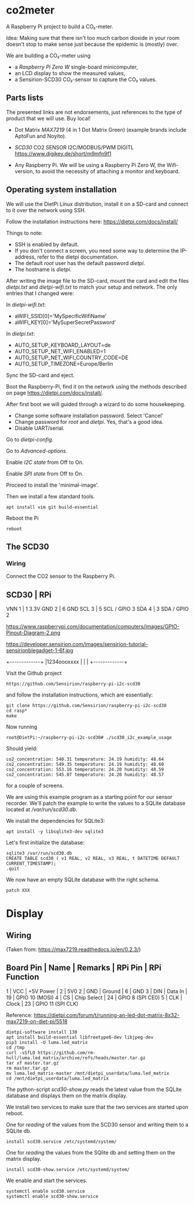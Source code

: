 # co2meter

A Raspberry Pi project to build a CO₂-meter.

Idea: Making sure that there isn't too much carbon dioxide in your
room doesn't stop to make sense just because the epidemic is (mostly)
over. 

We are building a CO₂-meter using 

* a *Raspberry Pi Zero W* single-board minicomputer,
* an LCD display to show the measured values,
* a Sensirion-SCD30 CO₂-sensor to capture the CO₂ values.

## Parts lists

The presented links are not endorsements, just references to the 
type of product that we will use. Buy local!

* Dot Matrix *MAX7219* (4 in 1 Dot Matrix Green) 
  (example brands include AptoFun and Noyito).

* *SCD30*  CO2 SENSOR I2C/MODBUS/PWM DIGITL 
  https://www.digikey.de/short/m9mfn9f1

* Any Raspberry Pi. We will be using a Raspberry Pi Zero W, the Wifi-version,
  to avoid the necessity of attaching a monitor and keyboard.

## Operating system installation

We will use the DietPi Linux distribution, install it on a SD-card and connect
to it over the network using SSH.

Follow the installation instructions here: https://dietpi.com/docs/install/

Things to note: 

* SSH is enabled by default.
* If you don't connect a screen, you need some way to determine the IP-address,
 refer to the dietpi documentation.
* The default *root* user has the default password *dietpi*. 
* The hostname is *dietpi*.

After writing the image file to the SD-card, mount the card and edit 
the files *dietpi.txt* and *dietpi-wifi.txt* to match your setup and network. 
The only entries that I changed were:

In *dietpi-wifi.txt*:

* aWIFI_SSID[0]='MySpecificWifiName'
* aWIFI_KEY[0]='MySuperSecretPassword'

In *dietpi.txt*:

* AUTO_SETUP_KEYBOARD_LAYOUT=de
* AUTO_SETUP_NET_WIFI_ENABLED=1
* AUTO_SETUP_NET_WIFI_COUNTRY_CODE=DE
* AUTO_SETUP_TIMEZONE=Europe/Berlin

Sync the SD-card and eject.

Boot the Raspberry-Pi, find it on the network using the methods described
on page https://dietpi.com/docs/install/.

After first boot we will guided through a wizard to do some housekeeping.

* Change some software installation password. Select 'Cancel'
* Change password for *root* and *dietpi*. Yes, that's a good idea.
* Disable UART/serial.

Go to *dietpi-config*.

Go to *Advanced-options*.

Enable *I2C state* from Off to On.

Enable *SPI state* from Off to On.

Proceed to install the 'minimal-image'.

Then we install a few standard tools.

	apt install vim git build-essential

Reboot the Pi 

	reboot


## The SCD30

### Wiring

Connect the CO2 sensor to the Raspberry Pi.

SCD30  |  RPi
---------------------
VNN 1  |  1 3.3V 
GND 2  |  6 GND
SCL 3  |  5 SCL / GPIO 3 
SDA 4  |  3 SDA / GPIO 2

https://www.raspberrypi.com/documentation/computers/images/GPIO-Pinout-Diagram-2.png

https://developer.sensirion.com/images/sensirion-tutorial-sensirionblegadget-1-6f.jpg

+-------------+
|1234oooxxxx  |
|             |
+-------------+

Visit the Github project

	https://github.com/Sensirion/raspberry-pi-i2c-scd30

and follow the installation instructions, which are essentially:

	git clone https://github.com/Sensirion/raspberry-pi-i2c-scd30
	cd rasp*
	make

Now running

	root@DietPi:~/raspberry-pi-i2c-scd30# ./scd30_i2c_example_usage

Should yield:

	co2_concentration: 540.31 temperature: 24.19 humidity: 48.64 
	co2_concentration: 549.35 temperature: 24.19 humidity: 48.60 
	co2_concentration: 553.16 temperature: 24.20 humidity: 48.59 
	co2_concentration: 545.07 temperature: 24.20 humidity: 48.57

for a couple of screens.

We are using this example program as a starting point for our sensor recorder.
We'll patch the example to write the values to a SQLite database located
at */var/run/scd30.db*. 

We install the dependencies for SQLite3:

	apt install -y libsqlite3-dev sqlite3

Let's first initialize the database:

	sqlite3 /var/run/scd30.db
	CREATE TABLE scd30 ( v1 REAL, v2 REAL, v3 REAL, t DATETIME DEFAULT CURRENT_TIMESTAMP);
	.quit

We now have an empty SQLite database with the right schema.

	patch XXX


# Display

## Wiring

(Taken from: https://max7219.readthedocs.io/en/0.2.3/)

Board Pin  | Name  | Remarks  | RPi Pin  | RPi Function
-------------------------------------------------------
1  | VCC  | +5V Power  | 2  | 5V0
2  | GND  | Ground  | 6  | GND
3  | DIN  | Data In  | 19  | GPIO 10 (MOSI)
4  | CS  | Chip Select  | 24  | GPIO 8 (SPI CE0)
5  | CLK  | Clock  | 23  | GPIO 11 (SPI CLK)

Reference: https://dietpi.com/forum/t/running-an-led-dot-matrix-8x32-max7219-on-diet-pi/5518

	dietpi-software install 130 
	apt install build-essential libfreetype6-dev libjpeg-dev 
	pip3 install -U luma.led_matrix 
	cd /tmp
	curl -sSfLO https://github.com/rm-hull/luma.led_matrix/archive/refs/heads/master.tar.gz
	tar xf master.tar.gz
	rm master.tar.gz
	mv luma.led_matrix-master /mnt/dietpi_userdata/luma.led_matrix
	cd /mnt/dietpi_userdata/luma.led_matrix

The python-script *scd30-show.py* reads the latest value from the SQLite database and 
displays them on the matrix display.

We install two services to make sure that the two services are started upon reboot.

One for *reading* of the values from the SCD30 sensor and writing them to a SQLite db.

	install scd30.service /etc/systemd/system/

One for *reading* the values from the SQlite db and setting them on the matrix display.

	install scd30-show.service /etc/systemd/system/

We enable and start the services.

	systemctl enable scd30.service 
	systemctl enable scd30-show.service 
	
